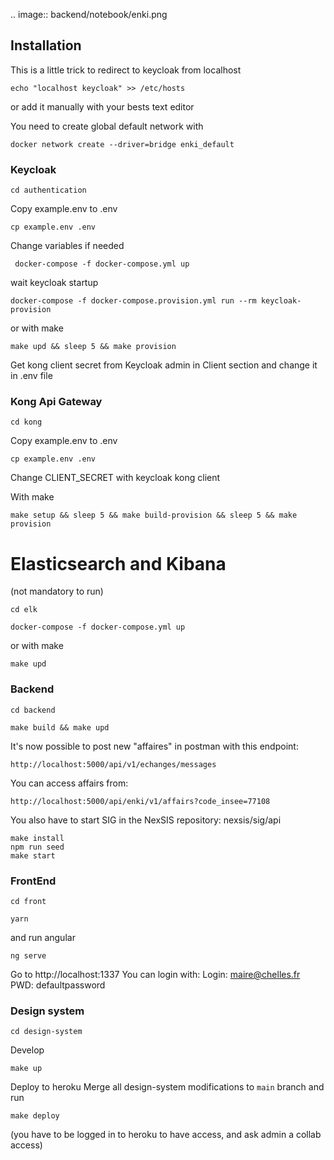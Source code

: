 .. image:: backend/notebook/enki.png

## Installation

This is a little trick to redirect to keycloak from localhost 
```
echo "localhost keycloak" >> /etc/hosts
```
or add it manually with your bests text editor 

You need to create global default network with 
```
docker network create --driver=bridge enki_default
``` 

### Keycloak
```
cd authentication
```
Copy example.env to .env 
```
cp example.env .env
``` 
Change variables if needed

```
 docker-compose -f docker-compose.yml up 
```
wait keycloak startup
``` 
docker-compose -f docker-compose.provision.yml run --rm keycloak-provision
```

or with make 
```
make upd && sleep 5 && make provision 
```


Get kong client secret from Keycloak admin in Client section and change it in .env file
### Kong Api Gateway

```
cd kong
```
Copy example.env to .env 
```
cp example.env .env
``` 
Change CLIENT_SECRET with keycloak kong client

With make 
```
make setup && sleep 5 && make build-provision && sleep 5 && make provision
```
# Elasticsearch and Kibana
(not mandatory to run)
```
cd elk
```
```
docker-compose -f docker-compose.yml up
```
or with make 
```
make upd
```
### Backend
```
cd backend
```

```
make build && make upd 
```

It's now possible to post new "affaires" in postman with this endpoint:

```
http://localhost:5000/api/v1/echanges/messages
```

You can access affairs from:
```
http://localhost:5000/api/enki/v1/affairs?code_insee=77108
```
You also have to start SIG in the NexSIS repository: nexsis/sig/api
```
make install
npm run seed
make start
```

### FrontEnd
```
cd front
```

```
yarn
```

and run angular
```
ng serve 
```

Go to http://localhost:1337
You can login with:
Login: maire@chelles.fr
PWD: defaultpassword


### Design system
````
cd design-system
````

Develop
```
make up
````

Deploy to heroku
Merge all design-system modifications to `main` branch
and run
```
make deploy
```
(you have to be logged in to heroku to have access, and ask admin a collab access)
